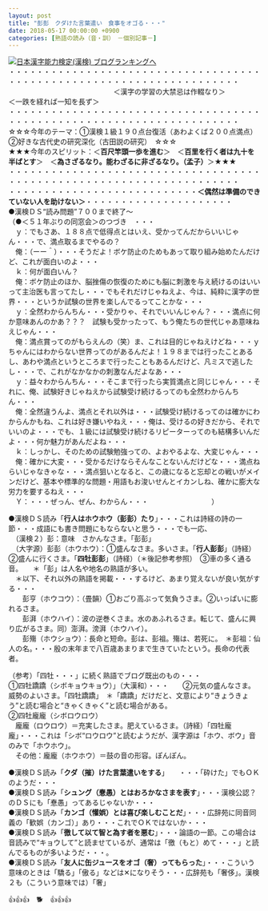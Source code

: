 ```yaml
---
layout: post
title: "彭彭　クダけた言葉遣い　食事をオゴる・・・"
date: 2018-05-17 00:00:00 +0900
categories: [熟語の読み（音・訓）　－個別記事－]
---
```


[![](/syuusyuu9701/assets/images/彭彭-クダけた言葉遣い-食事をオゴる・・・-br_c_3028_1.gif)](http://blog.with2.net/link.php?1659096:3028 "日本漢字能力検定(漢検) ブログランキングへ")[日本漢字能力検定(漢検) ブログランキングへ](http://blog.with2.net/link.php?1659096:3028)  
・・・・・・・・・・・・・・・・・・・・・・・・・・・・・・・・・・・・・・・・・・・・・・・・・・・・・・・・・・・・・・・・・・・・・  
　　　　　　　　　　　　　　　＜漢字の学習の大禁忌は作輟なり＞　　　　　＜一跌を経れば一知を長ず＞　　　　　  
・・・・・・・・・・・・・・・・・・・・・・・・・・・・・・・・・・・・・・・・・・・・・・・・・・・・・・・・・・・・・・・・・・・・・  
☆☆☆今年のテーマ：①漢検１級１９０点台復活（あわよくば２００点満点）　②好きな古代史の研究深化（古田説の研究）　☆☆☆  
★★★今年のスピリット：＜**百尺竿頭一歩を進む**＞　＜**百里を行く者は九十を半ばとす**＞　＜**為さざるなり。能わざるに非ざるなり。（孟子）**＞★★★  
・・・・・・・・・・・・・・・・・・・・・・・・・・・・・・・・・・・・・・・・・・・・・・・・・・・・・・・・・・・・・・・・・・・・・  
・・・・・・・・・・・・・・・・・・・・・・・・・・・**＜偶然は準備のできていない人を助けない＞**・・・・・・・・・・・・・・・・・・・・・  
●漢検ＤＳ“読み問題”７００まで終了～  
（●＜５１年ぶりの同窓会＞のつづき　・・・  
　ｙ：でもさあ、１８８点で低得点とはいえ、受かってんだからいいじゃん・・・で、満点取るまでやるの？  
　俺：（ーー＾）・・・そうだよ！ボケ防止のためもあって取り組み始めたんだけど、これが面白いのよ・・・  
　ｋ：何が面白いん？  
　俺：ボケ防止のほか、脳挫傷の恢復のためにも脳に刺激を与え続けるのはいいって主治医も言ってたし・・・でもそれだけじゃねえよ、今は、純粋に漢字の世界・・・というか試験の世界を楽しんでるってことかな・・・  
　ｙ：全然わからんちん・・・受かりゃ、それでいいんじゃん？・・・満点に何か意味あんのかあ？？？　試験も受かったって、もう俺たちの世代じゃあ意味ねえじゃん・・・  
　俺：満点賞ってのがもらえんの（笑）ま、これは目的じゃねえけどね・・・ｙちゃんにはわからない世界ってのがあるんだよ！１９８までは行ったことあるし、あわや満点というところまで行ったこともあるんだけど、凡ミスで逃したし・・・で、これがなかなかの刺激なんだよなあ・・・  
　ｙ：益々わからんちん・・・そこまで行ったら実質満点と同じじゃん・・・それに、俺、試験好きじゃねえから試験受け続けるってのも全然わからんちん・・・  
　俺：全然違うんよ、満点とそれ以外は・・・試験受け続けるってのは確かにわからんかもね、これは好き嫌いやねえ・・・俺は、受けるの好きだから、それでいいのよ・・・でも、１級には試験受け続けるリピーターってのも結構多いんだよ・・・何か魅力があんだよね・・・  
　ｋ：しっかし、そのための試験勉強っての、よおやるよな、大変じゃん・・・  
　俺：確かに大変・・・受かるだけならそんなことないんだけどな・・・満点ねらいじゃなきゃな・・・満点狙いとなると、この歳になると忘却との戦いがメインだけど、基本や標準的な問題・用語もお浚いせんとイカンしね、確かに膨大な労力を要するねえ・・・  
　Ｙ：・・・ぜっん、ぜん、わからん・・・　　　　　　　　　）  
  
●漢検ＤＳ読み「**行人はホウホウ（彭彭）たり**」・・・これは詩経の詩の一節・・・成語にも書き問題にもならないと思う・・・でも一応、  
　（漢検２）彭：意味　さかんなさま。「彭彭」  
　（大字源）彭彭（ホウホウ）：①盛んなさま。多いさま。「**行人彭彭**」（詩経）②盛んに行くさま。「**四牡彭彭**」（詩経）（＊後記参考参照）　③車の多く通る音。　　＊「彭」は人名や地名の熟語が多い。  
　＊以下、それ以外の熟語を掲載・・・するけど、あまり覚えないが良い気がする・・・  
　　彭亨（ホウコウ）：（畳韻）①おごり高ぶって気負うさま。②いっぱいに膨れるさま。  
　　彭湃（ホウハイ）：波の逆巻くさま。水のあふれるさま。転じて、盛んに興り広がるさま。同）澎湃。滂湃（ホウハイ）。  
　　彭殤（ホウショウ）：長命と短命。彭は、彭祖。殤は、若死に。　＊彭祖：仙人の名。・・・殷の末年まで八百歳あまりまで生きていたという。長命の代表者。  
  
（参考）「四牡・・・」に続く熟語でブログ既出のもの・・・  
①四牡蹻蹻（シボキョウキョウ）」（大漢和）・・・　　②元気の盛んなさま。威勢のよいさま。「四牡蹻蹻」　＊「蹻蹻」だけだと、文意により“きょうきょう”と読む場合と“きゃくきゃく”と読む場合がある。  
②四牡龐龐（シボロウロウ）  
　龐龐（ロウロウ）＝充実したさま。肥えているさま。（詩経）「四牡龐龐」・・・これは「シボ“ロウロウ”と読むようだが、漢字源は「ホウ、ボウ」音のみで「ホウホウ」。  
　その他：龐龐（ホウホウ）＝鼓の音の形容。ぽんぽん。　  
  
●漢検ＤＳ読み「**クダ（摧）けた言葉遣いをする**」　　・・・「砕けた」でもＯＫのようだ・・・  
●漢検ＤＳ読み「**シュング（惷愚）とはおろかなさまを表す**」・・・漢検公認？のＤＳにも「惷愚」ってあるじゃないか・・・  
●漢検ＤＳ読み「**カンゴ（懽娯）とは喜び楽しむことだ**」・・・広辞苑に同音同義の「歓娯（カンゴ）」あり・・・これでＯＫではないか・・・  
●漢検ＤＳ読み「**徼して以て智と為す者を悪む**」・・・論語の一節。この場合は音読みで“キョウして”と読ませているが、通常は「徼（もと）めて・・・」と読んでるものが多いようだ・・・。  
●漢検ＤＳ読み「**友人に缶ジュースをオゴ（奢）ってもらった**」・・・こういう意味のときは「驕る」「傲る」などは✕になりそう・・・広辞苑も「奢侈」。漢検２も（こういう意味では）「奢」  
  
👍👍👍　🐕　👍👍👍